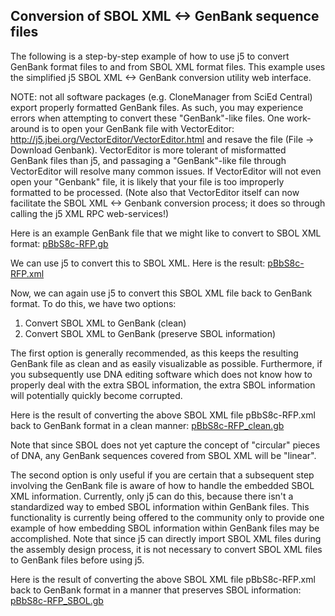 ## Conversion of SBOL XML &lt;-&gt; GenBank sequence files

The following is a step-by-step example of how to use j5 to convert GenBank format files to and from SBOL XML format files. This example uses the simplified j5 SBOL XML <-> GenBank conversion utility web interface.

NOTE: not all software packages (e.g. CloneManager from SciEd Central) export properly formatted GenBank files. As such, you may experience errors when attempting to convert these "GenBank"-like files. One work-around is to open your GenBank file with VectorEditor:
http://j5.jbei.org/VectorEditor/VectorEditor.html
and resave the file (File -> Download Genbank). VectorEditor is more tolerant of misformatted GenBank files than j5, and passaging a "GenBank"-like file through VectorEditor will resolve many common issues. If VectorEditor will not even open your "Genbank" file, it is likely that your file is too improperly formatted to be processed. (Note also that VectorEditor itself can now facilitate the SBOL XML <-> Genbank conversion process; it does so through calling the j5 XML RPC web-services!)

Here is an example GenBank file that we might like to convert to SBOL XML format: [pBbS8c-RFP.gb](http://j5.jbei.org/j5manual/attachments/pBbS8c-RFP0.gb)

We can use j5 to convert this to SBOL XML. Here is the result: [pBbS8c-RFP.xml](http://j5.jbei.org/j5manual/attachments/pBbS8c-RFP.xml)

Now, we can again use j5 to convert this SBOL XML file back to GenBank format. To do this, we have two options:

1) Convert SBOL XML to GenBank (clean)
2) Convert SBOL XML to GenBank (preserve SBOL information)

The first option is generally recommended, as this keeps the resulting GenBank file as clean and as easily visualizable as possible. Furthermore, if you subsequently use DNA editing software which does not know how to properly deal with the extra SBOL information, the extra SBOL information will potentially quickly become corrupted.

Here is the result of converting the above SBOL XML file pBbS8c-RFP.xml back to GenBank format in a clean manner: [pBbS8c-RFP_clean.gb](http://j5.jbei.org/j5manual/attachments/pBbS8c-RFP_clean.gb)

Note that since SBOL does not yet capture the concept of "circular" pieces of DNA, any GenBank sequences covered from SBOL XML will be "linear". 

The second option is only useful if you are certain that a subsequent step involving the GenBank file is aware of how to handle the embedded SBOL XML information. Currently, only j5 can do this, because there isn't a standardized way to embed SBOL information within GenBank files. This functionality is currently being offered to the community only to provide one example of how embedding SBOL information within GenBank files may be accomplished. Note that since j5 can directly import SBOL XML files during the assembly design process, it is not necessary to convert SBOL XML files to GenBank files before using j5.

Here is the result of converting the above SBOL XML file pBbS8c-RFP.xml back to GenBank format in a manner that preserves SBOL information: [pBbS8c-RFP_SBOL.gb](http://j5.jbei.org/j5manual/attachments/pBbS8c-RFP_SBOL.gb)